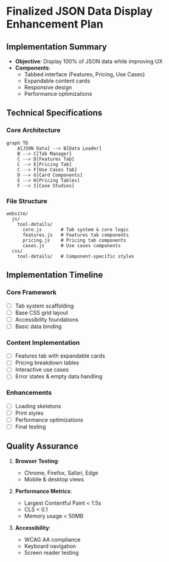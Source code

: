 # Finalized JSON Data Display Enhancement Plan

## Implementation Summary

- **Objective**: Display 100% of JSON data while improving UX
- **Components**:
  - Tabbed interface (Features, Pricing, Use Cases)
  - Expandable content cards
  - Responsive design
  - Performance optimizations

## Technical Specifications

### Core Architecture

```mermaid
graph TD
    A[JSON Data] --> B[Data Loader]
    B --> C[Tab Manager]
    C --> D[Features Tab]
    C --> E[Pricing Tab]
    C --> F[Use Cases Tab]
    D --> G[Card Components]
    E --> H[Pricing Tables]
    F --> I[Case Studies]
```

### File Structure

```
website/
  js/
    tool-details/
      core.js       # Tab system & core logic
      features.js   # Features tab components
      pricing.js    # Pricing tab components
      cases.js      # Use cases components
  css/
    tool-details/   # Component-specific styles
```

## Implementation Timeline

### Core Framework

- [ ] Tab system scaffolding
- [ ] Base CSS grid layout
- [ ] Accessibility foundations
- [ ] Basic data binding

### Content Implementation

- [ ] Features tab with expandable cards
- [ ] Pricing breakdown tables
- [ ] Interactive use cases
- [ ] Error states & empty data handling

### Enhancements

- [ ] Loading skeletons
- [ ] Print styles
- [ ] Performance optimizations
- [ ] Final testing

## Quality Assurance

1. **Browser Testing**:

   - Chrome, Firefox, Safari, Edge
   - Mobile & desktop views

2. **Performance Metrics**:

   - Largest Contentful Paint < 1.5s
   - CLS < 0.1
   - Memory usage < 50MB

3. **Accessibility**:
   - WCAG AA compliance
   - Keyboard navigation
   - Screen reader testing
